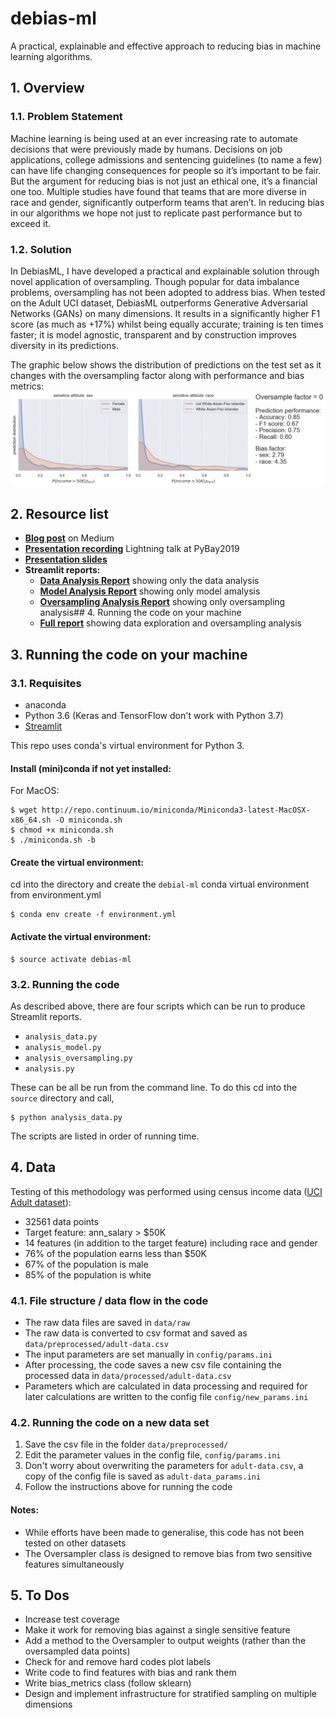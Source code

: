 # debias-ml

A practical, explainable and effective approach to reducing bias in machine learning algorithms.

## 1. Overview

### 1.1. Problem Statement

Machine learning is being used at an ever increasing rate to automate decisions that were previously made by humans. Decisions on job applications, college admissions  and sentencing guidelines (to name a few) can have life changing consequences for people so it’s important to be fair. But the argument for reducing bias is not just an ethical one, it’s a financial one too. Multiple studies have found that teams that are more diverse in race and gender, significantly outperform teams that aren’t. In reducing bias in our algorithms we hope not just to replicate past performance but to exceed it.

### 1.2. Solution

In DebiasML, I have developed a practical and explainable solution through novel application of oversampling. Though popular for data imbalance problems, oversampling has not been adopted to address bias. When tested on the Adult UCI dataset, DebiasML outperforms Generative Adversarial Networks (GANs) on many dimensions. It results in a significantly higher F1 score (as much as +17%) whilst being equally accurate; training is ten times faster; it is model agnostic, transparent and by construction improves diversity in its predictions.

The graphic below shows the distribution of predictions on the test set as it changes with the oversampling factor along with performance and bias metrics:
![oversample gif](https://github.com/leenamurgai/debias-ml/blob/master/static/oversample.gif)

## 2. Resource list

- [**Blog post**](http://bit.ly/debias-ml-blog) on Medium
- [**Presentation recording**](http://bit.ly/debias-ml-video) Lightning talk at PyBay2019
- [**Presentation slides**](http://bit.ly/debias-ml-slides)
- **Streamlit reports:**
  - [**Data Analysis Report**](https://share.streamlit.io/0.36.0-2Qf24/index.html?id=JDjgoPh55HrSxbKvpthCj2M) showing only the data analysis
  - [**Model Analysis Report**](https://share.streamlit.io/0.36.0-2Qf24/index.html?id=UCo7PvitQe3DqdWrz2ZBon) showing only model amalysis
  - [**Oversampling Analysis Report**](https://share.streamlit.io/0.36.0-2Qf24/index.html?id=QdPWBFJza6qoAfB1mivUm2) showing only oversampling analysis## 4. Running the code on your machine
  - [**Full report**](https://share.streamlit.io/0.36.0-2Qf24/index.html?id=R3Y8Q7cNLm56WvEb9gc9vF) showing data exploration and oversampling analysis

## 3. Running the code on your machine

### 3.1. Requisites

- anaconda
- Python 3.6 (Keras and TensorFlow don't work with Python 3.7)
- [Streamlit](https://streamlit.io/secret/docs/index.html)

This repo uses conda's virtual environment for Python 3.

#### Install (mini)conda if not yet installed:

For MacOS:
```shell
$ wget http://repo.continuum.io/miniconda/Miniconda3-latest-MacOSX-x86_64.sh -O miniconda.sh
$ chmod +x miniconda.sh
$ ./miniconda.sh -b
```

#### Create the virtual environment:

cd into the directory and create the ```debial-ml``` conda virtual environment from environment.yml
```shell
$ conda env create -f environment.yml
```

#### Activate the virtual environment:

```shell
$ source activate debias-ml
```

### 3.2. Running the code

As described above, there are four scripts which can be run to produce Streamlit reports.
- ```analysis_data.py```
- ```analysis_model.py```
- ```analysis_oversampling.py```
- ```analysis.py```

These can be all be run from the command line. To do this cd into the ```source``` directory and call,
```shell
$ python analysis_data.py
```
The scripts are listed in order of running time.

## 4. Data

Testing of this methodology was performed using census income data ([UCI Adult dataset](https://archive.ics.uci.edu/ml/datasets/adult)):
- 32561 data points
- Target feature: ann_salary > $50K
- 14 features (in addition to the target feature) including race and gender
- 76% of the population earns less than $50K
- 67% of the population is male
- 85% of the population is white

### 4.1. File structure / data flow in the code

- The raw data files are saved in ```data/raw```
- The raw data is converted to csv format and saved as ```data/preprocessed/adult-data.csv```
- The input parameters are set manually in ```config/params.ini```
- After processing, the code saves a new csv file containing the processed data in ```data/processed/adult-data.csv```
- Parameters which are calculated in data processing and required for later calculations are written to the config file ```config/new_params.ini```

### 4.2. Running the code on a new data set

1. Save the csv file in the folder ```data/preprocessed/```
2. Edit the parameter values in the config file, ```config/params.ini```
3. Don't worry about overwriting the parameters for ```adult-data.csv```, a copy of the config file is saved as ```adult-data_params.ini```
4. Follow the instructions above for running the code

#### Notes:

- While efforts have been made to generalise, this code has not been tested on other datasets
- The Oversampler class is designed to remove bias from two sensitive features simultaneously

## 5. To Dos

- Increase test coverage
- Make it work for removing bias against a single sensitive feature
- Add a method to the Oversampler to output weights (rather than the oversampled data points)
- Check for and remove hard codes plot labels
- Write code to find features with bias and rank them
- Write bias_metrics class (follow sklearn)
- Design and implement infrastructure for stratified sampling on multiple dimensions
